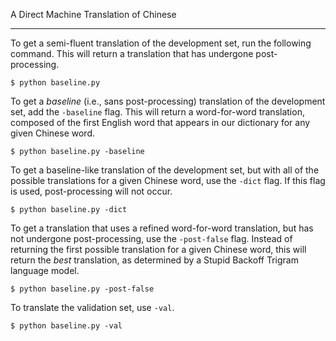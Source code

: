 A Direct Machine Translation of Chinese

----

To get a semi-fluent translation of the development set, run the following command. This will return a translation that has undergone post-processing.

```
$ python baseline.py
```


To get a *baseline* (i.e., sans post-processing) translation of the development set, add the ```-baseline``` flag. This will return a word-for-word translation, composed of the first English word that appears in our dictionary for any given Chinese word.

```
$ python baseline.py -baseline
```

To get a baseline-like translation of the development set, but with all of the possible translations for a given Chinese word, use the ```-dict``` flag. If this flag is used, post-processing will not occur.

```
$ python baseline.py -dict
```


To get a translation that uses a refined word-for-word translation, but has not undergone post-processing, use the ```-post-false``` flag. Instead of returning the first possible translation for a given Chinese word, this will return the *best* translation, as determined by a Stupid Backoff Trigram language model.

```
$ python baseline.py -post-false
```

To translate the validation set, use ```-val```.

```
$ python baseline.py -val
```
